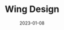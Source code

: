 ---
layout: inner
position: left
title: 'Wing Design'
date: 2023-01-08
categories: 
tags: 
    - CAD
    - XFOIL analysis
featured_image: 'img/posts/2023-topography.png'
project_link: 'img/pdf/test.pdf'
button_icon: 'file'
button_text: 'Project Summary'
lead_text: "Wing design involving CAD and XFOIL anlaysis"
---